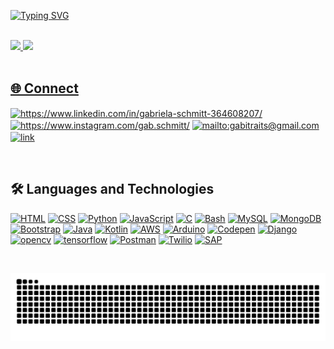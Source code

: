
[![Typing SVG](https://readme-typing-svg.herokuapp.com?color=%23F45C44&size=25&center=true&vCenter=true&lines=Hello!++Nice+to+meet+you+%3AD)](https://git.io/typing-svg)

<br>
 <div style="display: inline_block" >
  <a href="https://github.com/gabrielaschmitt">
    <img height="172em"src="https://github-readme-stats-nine-beta-13.vercel.app/api?username=gabrielaschmitt&show_icons=true&theme=swift&include_all_commits=true"/> 
   <img height="172em" src="https://github-readme-stats.vercel.app/api/top-langs/?username=gabrielaschmitt&layout=compact&langs_count=7&theme=swift&include_all_commits=true"/>
 <!--  <img height="172em"src="https://github-readme-stats-nine-beta-13.vercel.app/api/top-langs/?username=gabrielaschmitt&layout=compact&langs_count=16&theme=swift"/>  -->

</div>

<br>

##  🌐 Connect  <br />
<p align="left">
<a href="https://www.linkedin.com/in/gabriela-schmitt-364608207/" target="blank"><img align="center" src="https://skillicons.dev/icons?i=linkedin" alt="https://www.linkedin.com/in/gabriela-schmitt-364608207/"/></a>
<a href="https://www.instagram.com/gab.schmitt/" target="blank"><img align="center" src="https://skillicons.dev/icons?i=instagram" alt="https://www.instagram.com/gab.schmitt/"  /></a>
<a href="mailto:gabitraits@gmail.com" target="blank"><img align="center" src="https://skillicons.dev/icons?i=gmail" alt="mailto:gabitraits@gmail.com"  /></a>
<a href="link" target="blank"><img align="center" src="https://skillicons.dev/icons?i=latex" alt="link"  /></a>
</p>

<br>
  
## :hammer_and_wrench: Languages and Technologies  <br />
[![HTML](https://skillicons.dev/icons?i=html)](https://raw.githubusercontent.com/devicons/devicon/master/icons/html5/html5-original.svg)
[![CSS](https://skillicons.dev/icons?i=css)](https://raw.githubusercontent.com/devicons/devicon/master/icons/css3/css3-original.svg)
[![Python](https://skillicons.dev/icons?i=python)](https://www.python.org/)
[![JavaScript](https://skillicons.dev/icons?i=js)](https://www.javascript.com/)
[![C](https://skillicons.dev/icons?i=c)](https://docs.microsoft.com/pt-br/cpp/c-language/?view=msvc-170)
[![Bash](https://skillicons.dev/icons?i=bash)](https://www.gnu.org/software/bash/)
[![MySQL](https://skillicons.dev/icons?i=mysql)](https://dev.mysql.com/)
[![MongoDB](https://skillicons.dev/icons?i=mongodb)](https://www.mongodb.com/atlas/database)
[![Bootstrap](https://skillicons.dev/icons?i=bootstrap)](https://getbootstrap.com/)
[![Java](https://skillicons.dev/icons?i=java)](https://www.java.com/pt-BR/)
[![Kotlin](https://skillicons.dev/icons?i=kotlin)](https://kotlinlang.org/)
[![AWS](https://skillicons.dev/icons?i=aws)](https://aws.amazon.com/)
[![Arduino](https://skillicons.dev/icons?i=arduino)](https://www.arduino.cc)
[![Codepen](https://skillicons.dev/icons?i=codepen)](https://codepen.io)
[![Django](https://skillicons.dev/icons?i=django)](https://www.djangoproject.com/)
[![opencv](https://skillicons.dev/icons?i=opencv)](https://www.opencv.org/)
[![tensorflow](https://skillicons.dev/icons?i=tensorflow)](https://www.tensorflow.org/)
[![Postman](https://skillicons.dev/icons?i=postman)](https://www.postman.com/)
[![Twilio](https://img.shields.io/badge/Twilio-F22F46?style=for-the-badge&logo=Twilio&logoColor=white)](https://www.twilio.com/pt-br/)
[![SAP](https://img.shields.io/badge/SAP-0FAAFF?style=for-the-badge&logo=sap&logoColor=white)](https://www.sap.com/)

<br>

  ![Snake animation](https://github.com/gabrielaschmitt/gabrielaschmitt/blob/output/github-contribution-grid-snake-dark.svg)
